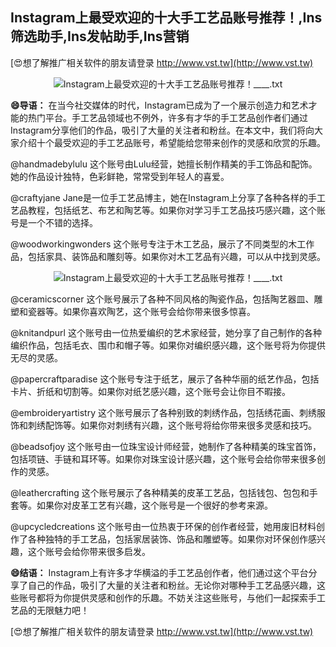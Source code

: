 ## **Instagram上最受欢迎的十大手工艺品账号推荐！,Ins筛选助手,Ins发帖助手,Ins营销**

[😍想了解推广相关软件的朋友请登录 http://www.vst.tw](http://www.vst.tw)

 <center><img src="https://vst.tw/MP4/tuiguang/png/0.png" alt="Instagram上最受欢迎的十大手工艺品账号推荐！____.txt"></center>

**😄导语：**
在当今社交媒体的时代，Instagram已成为了一个展示创造力和艺术才能的热门平台。手工艺品领域也不例外，许多有才华的手工艺品创作者们通过Instagram分享他们的作品，吸引了大量的关注者和粉丝。在本文中，我们将向大家介绍十个最受欢迎的手工艺品账号，希望能给您带来创作的灵感和欣赏的乐趣。

@handmadebylulu
这个账号由Lulu经营，她擅长制作精美的手工饰品和配饰。她的作品设计独特，色彩鲜艳，常常受到年轻人的喜爱。

@craftyjane
Jane是一位手工艺品博主，她在Instagram上分享了各种各样的手工艺品教程，包括纸艺、布艺和陶艺等。如果你对学习手工艺品技巧感兴趣，这个账号是一个不错的选择。

@woodworkingwonders
这个账号专注于木工艺品，展示了不同类型的木工作品，包括家具、装饰品和雕刻等。如果你对木工艺品有兴趣，可以从中找到灵感。

 <center><img src="https://vst.tw/MP4/tuiguang/png/3.png" alt="Instagram上最受欢迎的十大手工艺品账号推荐！____.txt"></center>

@ceramicscorner
这个账号展示了各种不同风格的陶瓷作品，包括陶艺器皿、雕塑和瓷器等。如果你喜欢陶艺，这个账号会给你带来很多惊喜。

@knitandpurl
这个账号由一位热爱编织的艺术家经营，她分享了自己制作的各种编织作品，包括毛衣、围巾和帽子等。如果你对编织感兴趣，这个账号将为你提供无尽的灵感。

@papercraftparadise
这个账号专注于纸艺，展示了各种华丽的纸艺作品，包括卡片、折纸和切割等。如果你对纸艺感兴趣，这个账号会让你目不暇接。

@embroideryartistry
这个账号展示了各种别致的刺绣作品，包括绣花画、刺绣服饰和刺绣配饰等。如果你对刺绣有兴趣，这个账号将给你带来很多灵感和技巧。

@beadsofjoy
这个账号由一位珠宝设计师经营，她制作了各种精美的珠宝首饰，包括项链、手链和耳环等。如果你对珠宝设计感兴趣，这个账号会给你带来很多创作的灵感。

@leathercrafting
这个账号展示了各种精美的皮革工艺品，包括钱包、包包和手套等。如果你对皮革工艺有兴趣，这个账号是一个很好的参考来源。

@upcycledcreations
这个账号由一位热衷于环保的创作者经营，她用废旧材料创作了各种独特的手工艺品，包括家居装饰、饰品和雕塑等。如果你对环保创作感兴趣，这个账号会给你带来很多启发。

**😄结语：**
Instagram上有许多才华横溢的手工艺品创作者，他们通过这个平台分享了自己的作品，吸引了大量的关注者和粉丝。无论你对哪种手工艺品感兴趣，这些账号都将为你提供灵感和创作的乐趣。不妨关注这些账号，与他们一起探索手工艺品的无限魅力吧！

[😍想了解推广相关软件的朋友请登录 http://www.vst.tw](http://www.vst.tw)



